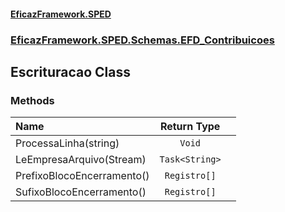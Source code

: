 #### [EficazFramework.SPED](EficazFrameworkSPED.md 'EficazFramework SPED')
### [EficazFramework.SPED.Schemas.EFD_Contribuicoes](EficazFramework.SPED.Schemas.EFD_Contribuicoes.md 'EficazFramework.SPED.Schemas.EFD_Contribuicoes')

## Escrituracao Class
### Methods

| Name | Return Type | |
| :--- | :---: | :--- |
| ProcessaLinha(string) | `Void` |  |
| LeEmpresaArquivo(Stream) | `Task<String>` |  |
| PrefixoBlocoEncerramento() | `Registro[]` |  |
| SufixoBlocoEncerramento() | `Registro[]` |  |
